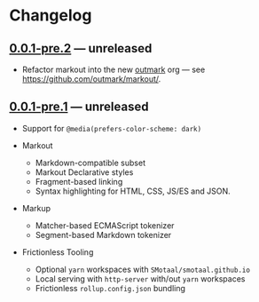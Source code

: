 ﻿# Changelog

## [0.0.1-pre.2][] — unreleased

- Refactor markout into the new [outmark](https://github.com/outmark) org — see https://github.com/outmark/markout/.

## [0.0.1-pre.1][] — unreleased

- Support for `@media(prefers-color-scheme: dark)`

- Markout

  - Markdown-compatible subset
  - Markout Declarative styles
  - Fragment-based linking
  - Syntax highlighting for HTML, CSS, JS/ES and JSON.

- Markup

  - Matcher-based ECMAScript tokenizer
  - Segment-based Markdown tokenizer

- Frictionless Tooling
  - Optional `yarn` workspaces with `SMotaal/smotaal.github.io`
  - Local serving with `http-server` with/out `yarn` workspaces
  - Frictionless `rollup.config.json` bundling

[0.0.1-pre.2]: https://github.com/outmark/markout/
[0.0.1-pre.1]: https://github.com/SMotaal/smotaal.github.io/tree/master/packages/markout/
